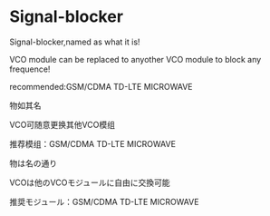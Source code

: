 # Signal-blocker
Signal-blocker,named as what it is!

VCO module can be replaced to anyother VCO module to block any frequence!

recommended:GSM/CDMA TD-LTE MICROWAVE

物如其名

VCO可随意更换其他VCO模组

推荐模组：GSM/CDMA TD-LTE MICROWAVE

物は名の通り

VCOは他のVCOモジュールに自由に交換可能

推奨モジュール：GSM/CDMA TD-LTE MICROWAVE
